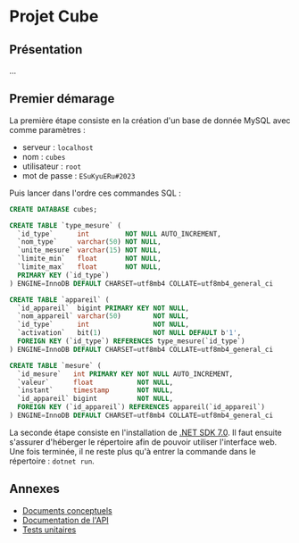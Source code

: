 # Projet Cube
## Présentation
...

## Premier démarage

La première étape consiste en la création d'un base de donnée MySQL avec comme paramètres :
- serveur : `localhost`
- nom : `cubes`
- utilisateur : `root`
- mot de passe : `ESuKyuERu#2023`

Puis lancer dans l'ordre ces commandes SQL :
```sql
CREATE DATABASE cubes;
```
```sql
CREATE TABLE `type_mesure` (
  `id_type`      int         NOT NULL AUTO_INCREMENT,
  `nom_type`     varchar(50) NOT NULL,
  `unite_mesure` varchar(15) NOT NULL,
  `limite_min`   float       NOT NULL,
  `limite_max`   float       NOT NULL,
  PRIMARY KEY (`id_type`)
) ENGINE=InnoDB DEFAULT CHARSET=utf8mb4 COLLATE=utf8mb4_general_ci
```
```sql
CREATE TABLE `appareil` (
  `id_appareil`  bigint PRIMARY KEY NOT NULL,
  `nom_appareil` varchar(50)        NOT NULL,
  `id_type`      int                NOT NULL,
  `activation`   bit(1)             NOT NULL DEFAULT b'1',
  FOREIGN KEY (`id_type`) REFERENCES type_mesure(`id_type`)
) ENGINE=InnoDB DEFAULT CHARSET=utf8mb4 COLLATE=utf8mb4_general_ci
```
```sql
CREATE TABLE `mesure` (
  `id_mesure`   int PRIMARY KEY NOT NULL AUTO_INCREMENT,
  `valeur`      float           NOT NULL,
  `instant`     timestamp       NOT NULL,
  `id_appareil` bigint          NOT NULL,
  FOREIGN KEY (`id_appareil`) REFERENCES appareil(`id_appareil`)
) ENGINE=InnoDB DEFAULT CHARSET=utf8mb4 COLLATE=utf8mb4_general_ci
```

La seconde étape consiste en l'installation de [.NET SDK 7.0](https://dotnet.microsoft.com/en-us/download/dotnet/7.0). Il faut ensuite s'assurer d'héberger le répertoire afin de pouvoir utiliser l'interface web. Une fois terminée, il ne reste plus qu'à entrer la commande dans le répertoire : `dotnet run`.

## Annexes
- [Documents conceptuels](doc/doc_conceptuels.md)
- [Documentation de l'API](doc/documentation_api.md)
- [Tests unitaires](doc/tests_unitaires.md)
